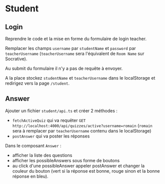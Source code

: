 # Student

## Login

Reprendre le code et la mise en forme du formulaire de login teacher.

Remplacer les champs `username` par `studentName` et `password` par `teacherUsername` (`teacherUsername` sera l'équivalent de `Room Name` sur Socrative).

Au submit du formulaire il n'y a pas de requête à envoyer. 

A la place stockez `studentName` et `teacherUsername` dans le localStorage et redirigez vers la page `/student`.

## Answer

Ajouter un fichier `student/api.ts` et créer 2 méthodes :

- `fetchActiveQuiz` qui va requêter `GET http://localhost:4000/api/quizzes/active?username=romain` (`romain` sera à remplacer par `teacherUsername` contenu dans le localStorage)
- `postAnswer` qui va poster les réponses

Dans le composant `Answer` :

- afficher la liste des questions
- afficher les possibleAnswers sous forme de boutons
- au click d'une possibleAnswer appeler postAnswer et changer la couleur du bouton (vert si la réponse est bonne, rouge sinon et la bonne réponse en bleu).
